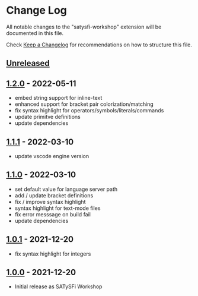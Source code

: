 # Change Log
All notable changes to the "satysfi-workshop" extension will be documented in this file.

Check [Keep a Changelog](http://keepachangelog.com/) for recommendations on how to structure this file.

## [Unreleased]

## [1.2.0] - 2022-05-11
- embed string support for inline-text
- enhanced support for bracket pair colorization/matching
- fix syntax highlight for operators/symbols/literals/commands
- update primitve definitions
- update dependencies

## [1.1.1] - 2022-03-10
- update vscode engine version

## [1.1.0] - 2022-03-10
- set default value for language server path
- add / update bracket definitions
- fix / improve syntax highlight
- syntax highlight for text-mode files
- fix error messsage on build fail
- update dependencies

## [1.0.1] - 2021-12-20
- fix syntax highlight for integers

## [1.0.0] - 2021-12-20
- Initial release as SATySFi Workshop

[Unreleased]: https://github.com/pickoba/satysfi-workshop/compare/v1.2.0...HEAD
[1.2.0]: https://github.com/pickoba/satysfi-workshop/compare/v1.1.1...v1.2.0
[1.1.1]: https://github.com/pickoba/satysfi-workshop/compare/v1.1.0...v1.1.1
[1.1.0]: https://github.com/pickoba/satysfi-workshop/compare/v1.0.1...v1.1.0
[1.0.1]: https://github.com/pickoba/satysfi-workshop/compare/v1.0.0...v1.0.1
[1.0.0]: https://github.com/pickoba/satysfi-workshop/releases/tag/v1.0.0

